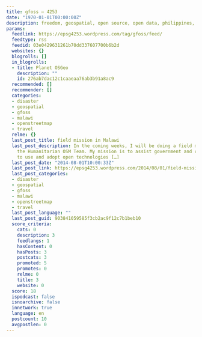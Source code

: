 ```yaml
---
title: gfoss – 4253
date: "1970-01-01T00:00:00Z"
description: freedom, geospatial, open source, open data, philippines, personal
params:
  feedlink: https://epsg4253.wordpress.com/tag/gfoss/feed/
  feedtype: rss
  feedid: 03e0429631261b70dd337607700b6b2d
  websites: {}
  blogrolls: []
  in_blogrolls:
  - title: Planet OSGeo
    description: ""
    id: 276ab7dac12c1caaeaa76ab3b91a8ac9
  recommended: []
  recommender: []
  categories:
  - disaster
  - geospatial
  - gfoss
  - malawi
  - openstreetmap
  - travel
  relme: {}
  last_post_title: field mission in Malawi
  last_post_description: In the coming weeks, I will be doing a field mission with
    the Humanitarian OSM Team. My mission is to assist government and communities
    to use and adopt open technologies […]
  last_post_date: "2014-08-01T10:00:33Z"
  last_post_link: https://epsg4253.wordpress.com/2014/08/01/field-mission-in-malawi/
  last_post_categories:
  - disaster
  - geospatial
  - gfoss
  - malawi
  - openstreetmap
  - travel
  last_post_language: ""
  last_post_guid: 903841059585f3cb2ac9f12c7b1beb10
  score_criteria:
    cats: 0
    description: 3
    feedlangs: 1
    hasContent: 0
    hasPosts: 3
    postcats: 3
    promoted: 5
    promotes: 0
    relme: 0
    title: 3
    website: 0
  score: 18
  ispodcast: false
  isnoarchive: false
  innetwork: true
  language: en
  postcount: 10
  avgpostlen: 0
---
```

